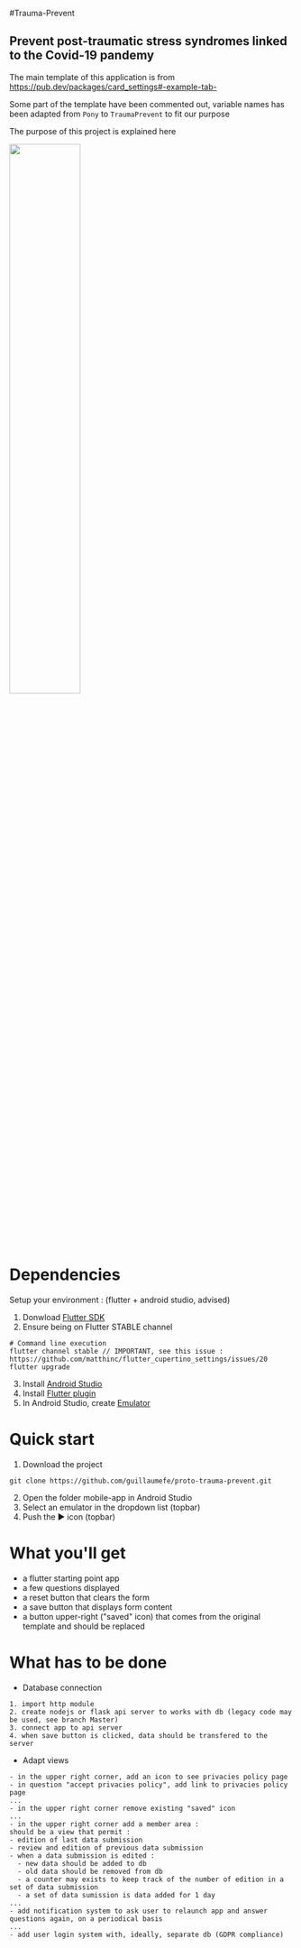 #Trauma-Prevent
## Prevent post-traumatic stress syndromes linked to the Covid-19 pandemy

The main template of this application is from https://pub.dev/packages/card_settings#-example-tab-

Some part of the template have been commented out, variable names has been adapted from `Pony` to `TraumaPrevent` to fit our purpose

The purpose of this project is explained here

[<img src="https://img.youtube.com/vi/RZJehj3J8go/maxresdefault.jpg" width="50%">](https://youtu.be/RZJehj3J8go)


# Dependencies

Setup your environment : (flutter + android studio, advised)

1. Donwload [Flutter SDK](https://flutter.dev/docs/get-started/install)
2. Ensure being on Flutter STABLE channel
```
# Command line execution
flutter channel stable // IMPORTANT, see this issue : https://github.com/matthinc/flutter_cupertino_settings/issues/20
flutter upgrade
```
3. Install [Android Studio](https://developer.android.com/studio/install)
4. Install [Flutter plugin](https://flutter.dev/docs/get-started/editor)
5. In Android Studio, create [Emulator](https://developer.android.com/studio/run/managing-avds)

# Quick start

1. Download the project
```
git clone https://github.com/guillaumefe/proto-trauma-prevent.git
```
2. Open the folder mobile-app in Android Studio
3. Select an emulator in the dropdown list (topbar)
4. Push the ▶ icon (topbar)


# What you'll get

- a flutter starting point app
- a few questions displayed
- a reset button that clears the form
- a save button that displays form content
- a button upper-right ("saved" icon) that comes from the original template and should be replaced

# What has to be done

- Database connection
```
1. import http module
2. create nodejs or flask api server to works with db (legacy code may be used, see branch Master)
3. connect app to api server
4. when save button is clicked, data should be transfered to the server
```

- Adapt views

```
- in the upper right corner, add an icon to see privacies policy page
- in question "accept privacies policy", add link to privacies policy page
...
- in the upper right corner remove existing "saved" icon
...
- in the upper right corner add a member area :
should be a view that permit :
- edition of last data submission
- review and edition of previous data submission
- when a data submission is edited : 
  - new data should be added to db
  - old data should be removed from db
  - a counter may exists to keep track of the number of edition in a set of data submission
  - a set of data sumission is data added for 1 day
...
- add notification system to ask user to relaunch app and answer questions again, on a periodical basis
...
- add user login system with, ideally, separate db (GDPR compliance)
```

